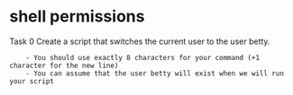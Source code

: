 # shell permissions
Task 0
	Create a script that switches the current user to the user betty.

		- You should use exactly 8 characters for your command (+1 character for the new line)
		- You can assume that the user betty will exist when we will run your script
